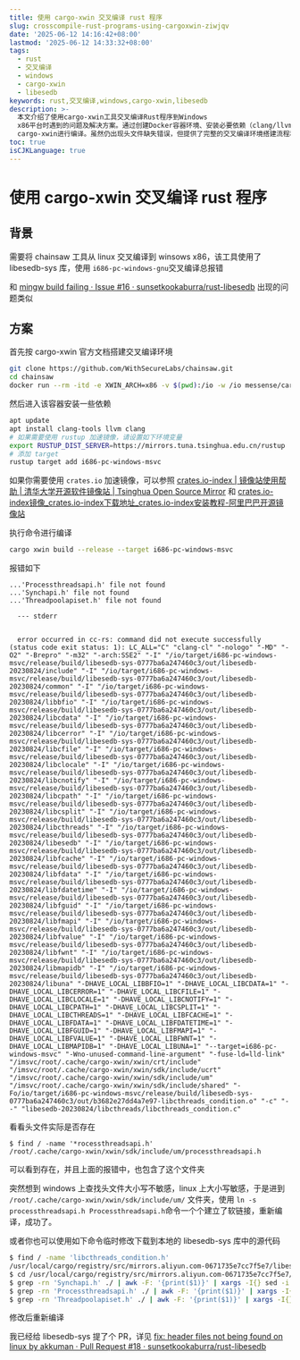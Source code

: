 ```yaml
---
title: 使用 cargo-xwin 交叉编译 rust 程序
slug: crosscompile-rust-programs-using-cargoxwin-ziwjqv
date: '2025-06-12 14:16:42+08:00'
lastmod: '2025-06-12 14:33:32+08:00'
tags:
  - rust
  - 交叉编译
  - windows
  - cargo-xwin
  - libesedb
keywords: rust,交叉编译,windows,cargo-xwin,libesedb
description: >-
  本文介绍了使用cargo-xwin工具交叉编译Rust程序到Windows
  x86平台时遇到的问题及解决方案。通过创建Docker容器环境、安装必要依赖（clang/llvm）、配置Rust国内镜像源，最终使用
  cargo-xwin进行编译。虽然仍出现头文件缺失错误，但提供了完整的交叉编译环境搭建流程和调试以及最终解决方案。
toc: true
isCJKLanguage: true
---
```




# 使用 cargo-xwin 交叉编译 rust 程序

## 背景

需要将 chainsaw 工具从 linux 交叉编译到 winsows x86，该工具使用了 libesedb-sys 库，使用 `i686-pc-windows-gnu`​ 交叉编译总报错

和 [mingw build failing · Issue #16 · sunsetkookaburra/rust-libesedb](https://github.com/sunsetkookaburra/rust-libesedb/issues/16) 出现的问题类似

## 方案

首先按 cargo-xwin 官方文档搭建交叉编译环境

```bash
git clone https://github.com/WithSecureLabs/chainsaw.git
cd chainsaw
docker run --rm -itd -e XWIN_ARCH=x86 -v $(pwd):/io -w /io messense/cargo-xwin:sha-05c8e72 bash
```

然后进入该容器安装一些依赖

```bash
apt update
apt install clang-tools llvm clang
# 如果需要使用 rustup 加速镜像，请设置如下环境变量
export RUSTUP_DIST_SERVER=https://mirrors.tuna.tsinghua.edu.cn/rustup
# 添加 target
rustup target add i686-pc-windows-msvc
```

如果你需要使用 `crates.io`​ 加速镜像，可以参照 [crates.io-index | 镜像站使用帮助 | 清华大学开源软件镜像站 | Tsinghua Open Source Mirror](https://mirrors.tuna.tsinghua.edu.cn/help/crates.io-index/) 和 [crates.io-index镜像_crates.io-index下载地址_crates.io-index安装教程-阿里巴巴开源镜像站](https://developer.aliyun.com/mirror/crates.io-index?spm=a2c6h.13651102.0.0.13641b11zEIlVa&file=crates.io-index)

执行命令进行编译

```bash
cargo xwin build --release --target i686-pc-windows-msvc
```

报错如下

```plaintext
...'Processthreadsapi.h' file not found
...'Synchapi.h' file not found
...'Threadpoolapiset.h' file not found

  --- stderr


  error occurred in cc-rs: command did not execute successfully (status code exit status: 1): LC_ALL="C" "clang-cl" "-nologo" "-MD" "-O2" "-Brepro" "-m32" "-arch:SSE2" "-I" "/io/target/i686-pc-windows-msvc/release/build/libesedb-sys-0777ba6a247460c3/out/libesedb-20230824/include" "-I" "/io/target/i686-pc-windows-msvc/release/build/libesedb-sys-0777ba6a247460c3/out/libesedb-20230824/common" "-I" "/io/target/i686-pc-windows-msvc/release/build/libesedb-sys-0777ba6a247460c3/out/libesedb-20230824/libbfio" "-I" "/io/target/i686-pc-windows-msvc/release/build/libesedb-sys-0777ba6a247460c3/out/libesedb-20230824/libcdata" "-I" "/io/target/i686-pc-windows-msvc/release/build/libesedb-sys-0777ba6a247460c3/out/libesedb-20230824/libcerror" "-I" "/io/target/i686-pc-windows-msvc/release/build/libesedb-sys-0777ba6a247460c3/out/libesedb-20230824/libcfile" "-I" "/io/target/i686-pc-windows-msvc/release/build/libesedb-sys-0777ba6a247460c3/out/libesedb-20230824/libclocale" "-I" "/io/target/i686-pc-windows-msvc/release/build/libesedb-sys-0777ba6a247460c3/out/libesedb-20230824/libcnotify" "-I" "/io/target/i686-pc-windows-msvc/release/build/libesedb-sys-0777ba6a247460c3/out/libesedb-20230824/libcpath" "-I" "/io/target/i686-pc-windows-msvc/release/build/libesedb-sys-0777ba6a247460c3/out/libesedb-20230824/libcsplit" "-I" "/io/target/i686-pc-windows-msvc/release/build/libesedb-sys-0777ba6a247460c3/out/libesedb-20230824/libcthreads" "-I" "/io/target/i686-pc-windows-msvc/release/build/libesedb-sys-0777ba6a247460c3/out/libesedb-20230824/libesedb" "-I" "/io/target/i686-pc-windows-msvc/release/build/libesedb-sys-0777ba6a247460c3/out/libesedb-20230824/libfcache" "-I" "/io/target/i686-pc-windows-msvc/release/build/libesedb-sys-0777ba6a247460c3/out/libesedb-20230824/libfdata" "-I" "/io/target/i686-pc-windows-msvc/release/build/libesedb-sys-0777ba6a247460c3/out/libesedb-20230824/libfdatetime" "-I" "/io/target/i686-pc-windows-msvc/release/build/libesedb-sys-0777ba6a247460c3/out/libesedb-20230824/libfguid" "-I" "/io/target/i686-pc-windows-msvc/release/build/libesedb-sys-0777ba6a247460c3/out/libesedb-20230824/libfmapi" "-I" "/io/target/i686-pc-windows-msvc/release/build/libesedb-sys-0777ba6a247460c3/out/libesedb-20230824/libfvalue" "-I" "/io/target/i686-pc-windows-msvc/release/build/libesedb-sys-0777ba6a247460c3/out/libesedb-20230824/libfwnt" "-I" "/io/target/i686-pc-windows-msvc/release/build/libesedb-sys-0777ba6a247460c3/out/libesedb-20230824/libmapidb" "-I" "/io/target/i686-pc-windows-msvc/release/build/libesedb-sys-0777ba6a247460c3/out/libesedb-20230824/libuna" "-DHAVE_LOCAL_LIBBFIO=1" "-DHAVE_LOCAL_LIBCDATA=1" "-DHAVE_LOCAL_LIBCERROR=1" "-DHAVE_LOCAL_LIBCFILE=1" "-DHAVE_LOCAL_LIBCLOCALE=1" "-DHAVE_LOCAL_LIBCNOTIFY=1" "-DHAVE_LOCAL_LIBCPATH=1" "-DHAVE_LOCAL_LIBCSPLIT=1" "-DHAVE_LOCAL_LIBCTHREADS=1" "-DHAVE_LOCAL_LIBFCACHE=1" "-DHAVE_LOCAL_LIBFDATA=1" "-DHAVE_LOCAL_LIBFDATETIME=1" "-DHAVE_LOCAL_LIBFGUID=1" "-DHAVE_LOCAL_LIBFMAPI=1" "-DHAVE_LOCAL_LIBFVALUE=1" "-DHAVE_LOCAL_LIBFWNT=1" "-DHAVE_LOCAL_LIBMAPIDB=1" "-DHAVE_LOCAL_LIBUNA=1" "--target=i686-pc-windows-msvc" "-Wno-unused-command-line-argument" "-fuse-ld=lld-link" "/imsvc/root/.cache/cargo-xwin/xwin/crt/include" "/imsvc/root/.cache/cargo-xwin/xwin/sdk/include/ucrt" "/imsvc/root/.cache/cargo-xwin/xwin/sdk/include/um" "/imsvc/root/.cache/cargo-xwin/xwin/sdk/include/shared" "-Fo/io/target/i686-pc-windows-msvc/release/build/libesedb-sys-0777ba6a247460c3/out/b3682e27dd4a7e97-libcthreads_condition.o" "-c" "--" "libesedb-20230824/libcthreads/libcthreads_condition.c"

```

看看头文件实际是否存在

```plaintext
$ find / -name '*rocessthreadsapi.h'
/root/.cache/cargo-xwin/xwin/sdk/include/um/processthreadsapi.h
```

可以看到存在，并且上面的报错中，也包含了这个文件夹

突然想到 windows 上查找头文件大小写不敏感，linux 上大小写敏感，于是进到 `/root/.cache/cargo-xwin/xwin/sdk/include/um/`​ 文件夹，使用 `ln -s processthreadsapi.h Processthreadsapi.h`​ 命令一个个建立了软链接，重新编译，成功了。

或者你也可以使用如下命令临时修改下载到本地的 libesedb-sys 库中的源代码

```bash
$ find / -name 'libcthreads_condition.h'
/usr/local/cargo/registry/src/mirrors.aliyun.com-0671735e7cc7f5e7/libesedb-sys-0.2.0/libesedb-20230824/libcthreads/libcthreads_condition.h
$ cd /usr/local/cargo/registry/src/mirrors.aliyun.com-0671735e7cc7f5e7/libesedb-sys-0.2.0/libesedb-20230824
$ grep -rn 'Synchapi.h' ./ | awk -F: '{print($1)}' | xargs -I{} sed -i 's|Synchapi.h|Synchapi.h|g' {}
$ grep -rn 'Processthreadsapi.h' ./ | awk -F: '{print($1)}' | xargs -I{} sed -i 's|Processthreadsapi.h|processthreadsapi.h|g' {}
$ grep -rn 'Threadpoolapiset.h' ./ | awk -F: '{print($1)}' | xargs -I{} sed -i 's|Threadpoolapiset.h|threadpoolapiset.h|g' {}
```

修改后重新编译

我已经给 libesedb-sys 提了个 PR，详见 [fix: header files not being found on linux by akkuman · Pull Request #18 · sunsetkookaburra/rust-libesedb](https://github.com/sunsetkookaburra/rust-libesedb/pull/18)
